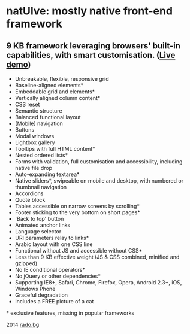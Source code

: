 natUIve: mostly native front-end framework
===

9 KB framework leveraging browsers' built-in capabilities, with smart customisation. ([Live demo](http://radogado.github.io/natuive/))
---

- Unbreakable, flexible, responsive grid
- Baseline-aligned elements*
- Embeddable grid and elements*
- Vertically aligned column content*
- CSS reset
- Semantic structure
- Balanced functional layout
- (Mobile) navigation
- Buttons
- Modal windows
- Lightbox gallery
- Tooltips with full HTML content*
- Nested ordered lists*
- Forms with validation, full customisation and accessibility, including native file drop
- Auto-expanding textarea*
- Native sliders*, swipeable on mobile and desktop, with numbered or thumbnail navigation
- Accordions
- Quote block
- Tables accessible on narrow screens by scrolling*
- Footer sticking to the very bottom on short pages*
- 'Back to top' button
- Animated anchor links
- Language selector
- URI parameters relay to links*
- Arabic layout with one CSS line
- Functional without JS and accessible without CSS*
- Less than 9 KB effective weight (JS & CSS combined, minified and gzipped)
- No IE conditional operators*
- No jQuery or other dependencies*
- Supporting IE8+, Safari, Chrome, Firefox, Opera, Android 2.3+, iOS, Windows Phone
- Graceful degradation
- Includes a FREE picture of a cat

\* exclusive features, missing in popular frameworks

2014 [rado.bg](http://rado.bg)
